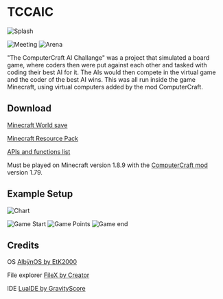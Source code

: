 # TCCAIC

![Splash](https://i.postimg.cc/Y08CpMy6/title.png)

![Meeting](https://i.postimg.cc/mk8y336g/meeting.png)
![Arena](https://i.postimg.cc/tJDvDMYR/2016-11-24-09-19-08.png)

"The ComputerCraft AI Challange" was a project that simulated a board game, where coders then were put against each other and tasked with coding their best AI for it. The AIs would then compete in the virtual game and the coder of the best AI wins. This was all run inside the game Minecraft, using virtual computers added by the mod ComputerCraft.

## Download
[Minecraft World save](http://www.mediafire.com/file/e9veb5os75e7xi5/TCCAIC_World.zip/file)

[Minecraft Resource Pack](http://www.mediafire.com/file/pqwo608c09rduxw/TCCAIC_Resource_Pack.zip/file)

[APIs and functions list](http://www.mediafire.com/file/4h4ywcw7znsy6yu/LOUSTUIB.lua/file)

Must be played on Minecraft version 1.8.9 with the [ComputerCraft mod](http://www.computercraft.info/download/) version 1.79.


## Example Setup
![Chart](https://i.postimg.cc/nrT1bJ3D/demo.jpg)

![Game Start](https://i.postimg.cc/D0B6T4Q7/2016-11-24-11-11-46.png)
![Game Points](https://i.postimg.cc/vTXfpRrj/2016-11-24-02-04-55.png)
![Game end](https://i.postimg.cc/C5mB1j66/2016-11-24-11-11-26.png)

## Credits
OS [AlbÿnOS by EtK2000](https://github.com/EtK2000/Alb-no-OS)

File explorer [FileX by Creator](http://www.computercraft.info/forums2/index.php?/topic/22108-filex-a-powerful-file-explorer-with-guibig-updateopen-with/)

IDE [LuaIDE by GravityScore](http://www.computercraft.info/forums2/index.php?/topic/12347-luaide-10-you-might-actually-like-editing-in-game/page__hl__luaide)


